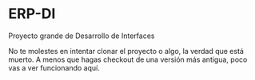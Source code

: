 # ERP-DI
Proyecto grande de Desarrollo de Interfaces

No te molestes en intentar clonar el proyecto o algo, la verdad que está muerto. A menos que hagas checkout de una versión más antigua, poco vas a ver funcionando aquí.
